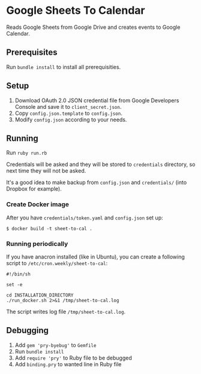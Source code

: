 # Google Sheets To Calendar
Reads Google Sheets from Google Drive and creates events to Google Calendar.

## Prerequisites ##
Run `bundle install` to install all prerequisities.

## Setup ##

1. Download OAuth 2.0 JSON credential file from Google Developers Console and save it to `client_secret.json`.
2. Copy `config.json.template` to `config.json`.
3. Modify `config.json` according to your needs.

## Running ##
Run `ruby run.rb`

Credentials will be asked and they will be stored to `credentials` directory, so next time they will not be asked.

It's a good idea to make backup from `config.json` and `credentials/` (into Dropbox for example).

### Create Docker image

After you have `credentials/token.yaml` and `config.json` set up:

```shell
$ docker build -t sheet-to-cal .
```

### Running periodically

If you have anacron installed (like in Ubuntu), you can create a following script to `/etc/cron.weekly/sheet-to-cal`:

```shell
#!/bin/sh

set -e

cd INSTALLATION_DIRECTORY
./run_docker.sh 2>&1 /tmp/sheet-to-cal.log
```

The script writes log file `/tmp/sheet-to-cal.log`.

## Debugging ##

1. Add `gem 'pry-byebug'` to `Gemfile`
2. Run `bundle install`
3. Add `require 'pry'` to Ruby file to be debugged
4. Add `binding.pry` to wanted line in Ruby file
